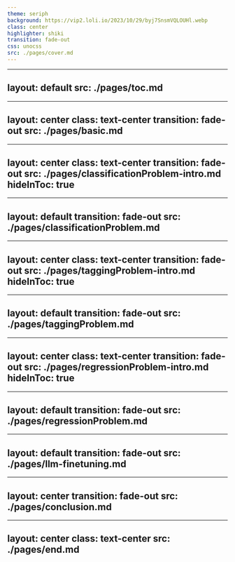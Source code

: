 ```yaml
---
theme: seriph
background: https://vip2.loli.io/2023/10/29/byj7SnsmVQLOUHl.webp
class: center
highlighter: shiki
transition: fade-out
css: unocss
src: ./pages/cover.md
---
```


<!-- time: 10s -->

---
layout: default
src: ./pages/toc.md
---

<!-- time：20s -->

---
layout: center
class: text-center
transition: fade-out
src: ./pages/basic.md
---

<!-- time: 1min -->

---
layout: center
class: text-center
transition: fade-out
src: ./pages/classificationProblem-intro.md
hideInToc: true
---

<!-- time: 1min -->

---
layout: default
transition: fade-out
src: ./pages/classificationProblem.md
---

---
layout: center
class: text-center
transition: fade-out
src: ./pages/taggingProblem-intro.md
hideInToc: true
---

---
layout: default
transition: fade-out
src: ./pages/taggingProblem.md
---

---
layout: center
class: text-center
transition: fade-out
src: ./pages/regressionProblem-intro.md
hideInToc: true
---

---
layout: default
transition: fade-out
src: ./pages/regressionProblem.md
---

---
layout: default
transition: fade-out
src: ./pages/llm-finetuning.md
---


--- 
layout: center
transition: fade-out
src: ./pages/conclusion.md
---

---
layout: center
class: text-center
src: ./pages/end.md
---